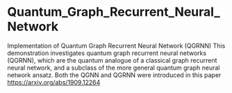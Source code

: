 # Quantum_Graph_Recurrent_Neural_Network
Implementation of Quantum Graph Recurrent Neural Network (QGRNN)
This demonstration investigates quantum graph recurrent neural networks (QGRNN), which are the quantum analogue of a classical graph recurrent neural network, and a subclass of the more general quantum graph neural network ansatz. Both the QGNN and QGRNN were introduced in this paper https://arxiv.org/abs/1909.12264
